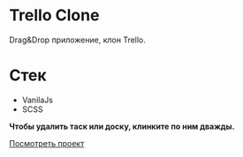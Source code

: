 # Trello Clone
Drag&amp;Drop приложение, клон Trello. 
# Стек
- VanilaJs
- SCSS

**Чтобы удалить таск или доску, клинките по ним дважды.** 

[Посмотреть проект](https://egoryan8.github.io/trello-clone/)
